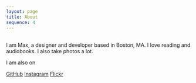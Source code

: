 ```yaml
---
layout: page
title: About
sequence: 4
---
```

<br />
I am Max, a designer and developer based in Boston, MA. I love reading and audiobooks. I also take photos a lot. 
 
I am also on 

<div class="personal-links">
<a class="sidebar-nav-item" href="{{ site.github }}"><i class="fa fa-github" aria-hidden="true"></i> GitHub</a>
<a class="sidebar-nav-item" href="https://instagram.com/easyandme"><i class="fa fa-instagram" aria-hidden="true"></i> Instagram</a> 
<a class="sidebar-nav-item" href="https://flickr.com/photos/under_s/"><i class="fa fa-flickr" aria-hidden="true"></i> Flickr</a>
</div>
